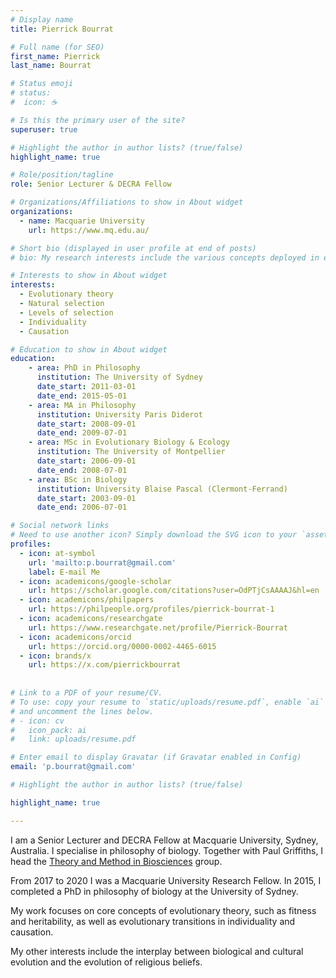 ```yaml
---
# Display name
title: Pierrick Bourrat

# Full name (for SEO)
first_name: Pierrick
last_name: Bourrat

# Status emoji
# status:
#  icon: ☕️

# Is this the primary user of the site?
superuser: true

# Highlight the author in author lists? (true/false)
highlight_name: true

# Role/position/tagline
role: Senior Lecturer & DECRA Fellow

# Organizations/Affiliations to show in About widget
organizations:
  - name: Macquarie University
    url: https://www.mq.edu.au/

# Short bio (displayed in user profile at end of posts)
# bio: My research interests include the various concepts deployed in evolutionary theory, causation, and # the interplay between biological and cultural evolution.

# Interests to show in About widget
interests:
  - Evolutionary theory
  - Natural selection
  - Levels of selection
  - Individuality
  - Causation

# Education to show in About widget
education:
    - area: PhD in Philosophy
      institution: The University of Sydney
      date_start: 2011-03-01
      date_end: 2015-05-01
    - area: MA in Philosophy
      institution: University Paris Diderot
      date_start: 2008-09-01
      date_end: 2009-07-01
    - area: MSc in Evolutionary Biology & Ecology
      institution: The University of Montpellier
      date_start: 2006-09-01
      date_end: 2008-07-01
    - area: BSc in Biology
      institution: University Blaise Pascal (Clermont-Ferrand)
      date_start: 2003-09-01
      date_end: 2006-07-01

# Social network links
# Need to use another icon? Simply download the SVG icon to your `assets/media/icons/` folder.
profiles:
  - icon: at-symbol
    url: 'mailto:p.bourrat@gmail.com'
    label: E-mail Me
  - icon: academicons/google-scholar
    url: https://scholar.google.com/citations?user=OdPTjCsAAAAJ&hl=en
  - icon: academicons/philpapers
    url: https://philpeople.org/profiles/pierrick-bourrat-1
  - icon: academicons/researchgate
    url: https://www.researchgate.net/profile/Pierrick-Bourrat
  - icon: academicons/orcid
    url: https://orcid.org/0000-0002-4465-6015
  - icon: brands/x
    url: https://x.com/pierrickbourrat
    
    
# Link to a PDF of your resume/CV.
# To use: copy your resume to `static/uploads/resume.pdf`, enable `ai` icons in `params.toml`,
# and uncomment the lines below.
# - icon: cv
#   icon_pack: ai
#   link: uploads/resume.pdf

# Enter email to display Gravatar (if Gravatar enabled in Config)
email: 'p.bourrat@gmail.com'

# Highlight the author in author lists? (true/false)

highlight_name: true

---
```

I am a Senior Lecturer and DECRA Fellow at Macquarie University, Sydney, Australia. I specialise in philosophy of biology. Together with Paul Griffiths, I head the [Theory and Method in Biosciences](https://tmbiosci.org/) group.

From 2017 to 2020 I was a Macquarie University Research Fellow. In 2015, I completed a PhD in philosophy of biology at the University of Sydney.

My work focuses on core concepts of evolutionary theory, such as fitness and heritability, as well as evolutionary transitions in individuality and causation.

My other interests include the interplay between biological and cultural evolution and the evolution of religious beliefs.

